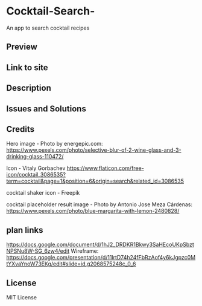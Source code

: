 # Cocktail-Search-
An app to search cocktail recipes

## Preview

## Link to site

## Description

## Issues and Solutions


## Credits
Hero image - Photo by energepic.com: https://www.pexels.com/photo/selective-blur-of-2-wine-glass-and-3-drinking-glass-110472/

Icon - Vitaly Gorbachev https://www.flaticon.com/free-icon/cocktail_3086535?term=cocktail&page=1&position=6&origin=search&related_id=3086535

cocktail shaker icon - Freepik

cocktail placeholder result image - Photo by Antonio Jose Meza Cárdenas: https://www.pexels.com/photo/blue-margarita-with-lemon-2480828/


## plan links

https://docs.google.com/document/d/1hJ2_DRDKR1Bkwy3SaHEcoUKpSbztNPSNu8W-SG_6zw4/edit
Wireframe: 
https://docs.google.com/presentation/d/11lrtD74h24fFbRzAof4y6kJgpzc0MtYXvaYnoW73EKg/edit#slide=id.g2068575248c_0_6

## License

MIT License